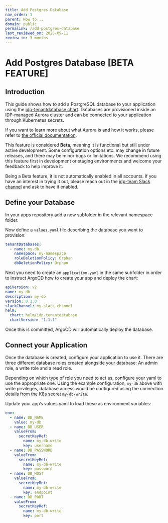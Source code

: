 ```yaml
---
title: Add Postgres Database
nav_order: 1 
parent: How to...
domain: public
permalink: /add-postgres-database
last_reviewed_on: 2025-09-11
review_in: 3 months
---
```

# Add Postgres Database [BETA FEATURE]

## Introduction
This guide shows how to add a PostgreSQL database to your application using the [idp-tenantdatabase chart](https://github.com/jppol-idp/helm-idp-postgresql).
Databases are provisioned inside an IDP-managed Aurora cluster and can be connected to your application through Kubernetes secrets.

If you want to learn more about what Aurora is and how it works, please refer to [the official documentation](https://docs.aws.amazon.com/AmazonRDS/latest/AuroraUserGuide/aurora-serverless-v2.how-it-works.html).

This feature is considered **Beta**, meaning it is functional but still under active development. Some configuration options etc. may change in future releases, and there may be minor bugs or limitations. We recommend using this feature first in development or staging environments and welcome your feedback to help improve it.

Being a Beta feature, it is not automatically enabled in all accounts. If you have an interest in trying it out, please reach out in the [idp-team Slack channel](https://jppol.slack.com/archives/C07TZPBHFUL) and ask to have it enabled.


## Define your Database
In your apps repository add a new subfolder in the relevant namespace folder.

Now define a `values.yaml` file describing the database you want to provision:

```yaml 
tenantDatabases:
  - name: my-db
    namespace: my-namespace
    roleDeletionPolicy: Orphan
    dbDeletionPolicy: Orphan
```

Next you need to create an `application.yaml` in the same subfolder in order to instruct ArgoCD how to create your app and deploy the chart:

```yaml
apiVersion: v2
name: my-db
description: my-db
version: 0.1.0
slackChannel: my-slack-channel
helm:
  chart: helm/idp-tenantdatabase
  chartVersion: "1.1.1"
```

Once this is committed, ArgoCD will automatically deploy the database.

## Connect your Application
Once the database is created, configure your application to use it. 
There are three different database roles created alongside your database: An admin role, a write role and a read role.

Depending on which type of role you need to act as, configure your yaml to use the appropriate one.
Using the example configuration, `my-db` above with write privileges, database access would be configured using the connection details from the K8s secret `my-db-write`.

Update your app’s values.yaml to load these as environment variables:

```yaml 
env:
  - name: DB_NAME
    value: my-db
  - name: DB_USER
    valueFrom:
      secretKeyRef:
        name: my-db-write
        key: username
  - name: DB_PASSWORD
    valueFrom:
      secretKeyRef:
        name: my-db-write
        key: password
  - name: DB_HOST
    valueFrom:
      secretKeyRef:
        name: my-db-write
        key: endpoint
  - name: DB_PORT
    valueFrom:
      secretKeyRef:
        name: my-db-write
        key: port
```
